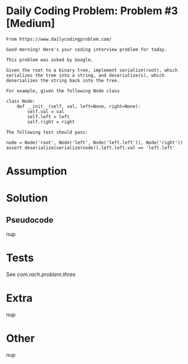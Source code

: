 # Daily Coding Problem: Problem #3 [Medium]

````
From https://www.dailycodingproblem.com/

Good morning! Here's your coding interview problem for today.

This problem was asked by Google.

Given the root to a binary tree, implement serialize(root), which serializes the tree into a string, and deserialize(s), which deserializes the string back into the tree.

For example, given the following Node class

class Node:
    def __init__(self, val, left=None, right=None):
        self.val = val
        self.left = left
        self.right = right
        
The following test should pass:

node = Node('root', Node('left', Node('left.left')), Node('right'))
assert deserialize(serialize(node)).left.left.val == 'left.left'

````

# Assumption


# Solution

## Pseudocode

nup

# Tests

See *com.rach.problem.three*

# Extra

nup

# Other

nup